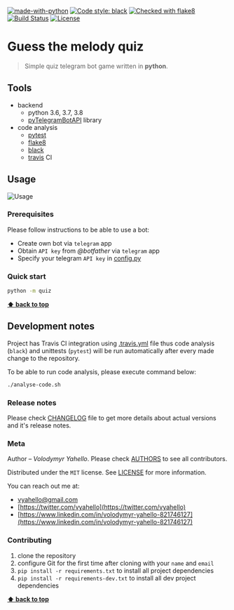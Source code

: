 [![made-with-python](https://img.shields.io/badge/Made%20with-Python-1f425f.svg)](https://www.python.org/)
[![Code style: black](https://img.shields.io/badge/code%20style-black-000000.svg)](https://github.com/psf/black)
[![Checked with flake8](https://img.shields.io/badge/flake8-checked-blue)](http://flake8.pycqa.org/)
[![Build Status](https://travis-ci.org/vyahello/guess-the-melody.svg?branch=master)](https://travis-ci.org/vyahello/guess-the-melody)
[![License](https://img.shields.io/badge/license-MIT-green.svg)](LICENSE.md)

# Guess the melody quiz
> Simple quiz telegram bot game written in **python**. 

## Tools
- backend
  - python 3.6, 3.7, 3.8
  - [pyTelegramBotAPI](https://github.com/eternnoir/pyTelegramBotAPI) library
- code analysis
  - [pytest](https://pypi.org/project/pytest/)
  - [flake8](http://flake8.pycqa.org/en/latest/)
  - [black](https://black.readthedocs.io/en/stable/)
  - [travis](https://travis-ci.org) CI

## Usage

![Usage](howto.gif)

### Prerequisites

Please follow instructions to be able to use a bot:
  - Create own bot via `telegram` app
  - Obtain `API key` from _@botfather_ via `telegram` app
  - Specify your telegram `API key` in [config.py](quiz/config.py)

### Quick start

```bash
python -m quiz
```

**[⬆ back to top](#guess-the-melody-quiz)**

## Development notes

Project has Travis CI integration using [.travis.yml](.travis.yml) file thus code analysis (`black`) and unittests (`pytest`) will be run automatically
after every made change to the repository.

To be able to run code analysis, please execute command below:
```bash
./analyse-code.sh
```

### Release notes

Please check [CHANGELOG](CHANGELOG.md) file to get more details about actual versions and it's release notes.

### Meta

Author – _Volodymyr Yahello_. Please check [AUTHORS](AUTHORS.md) to see all contributors.

Distributed under the `MIT` license. See [LICENSE](LICENSE.md) for more information.

You can reach out me at:
* [vyahello@gmail.com](vyahello@gmail.com)
* [https://twitter.com/vyahello](https://twitter.com/vyahello)
* [https://www.linkedin.com/in/volodymyr-yahello-821746127](https://www.linkedin.com/in/volodymyr-yahello-821746127)

### Contributing
1. clone the repository
2. configure Git for the first time after cloning with your `name` and `email`
3. `pip install -r requirements.txt` to install all project dependencies
4. `pip install -r requirements-dev.txt` to install all dev project dependencies

**[⬆ back to top](#guess-the-melody-quiz)**
